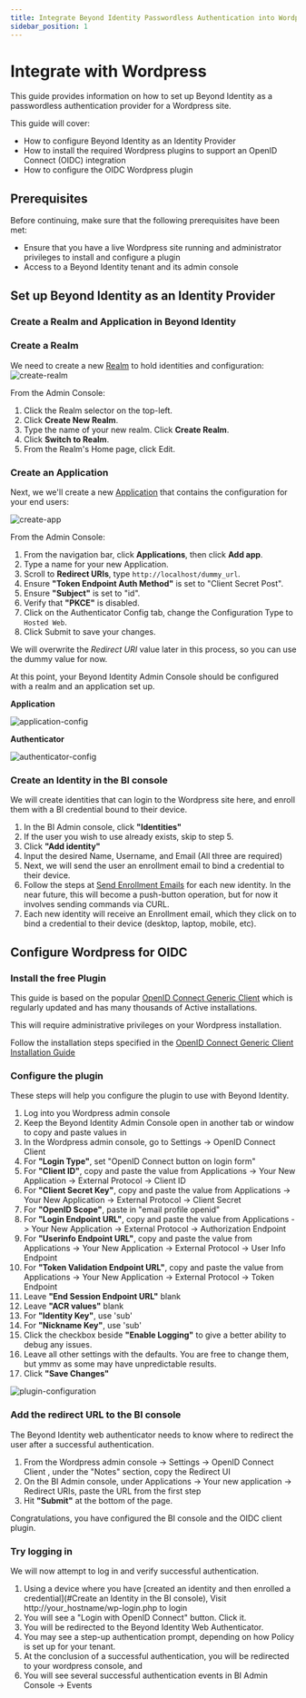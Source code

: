 ```yaml
---
title: Integrate Beyond Identity Passwordless Authentication into Wordpress
sidebar_position: 1
---
```


# Integrate with Wordpress

This guide provides information on how to set up Beyond Identity as a passwordless authentication provider for a Wordpress site.

This guide will cover:
* How to configure Beyond Identity as an Identity Provider
* How to install the required Wordpress plugins to support an OpenID Connect (OIDC) integration
* How to configure the OIDC Wordpress plugin

## Prerequisites

Before continuing, make sure that the following prerequisites have been met:
  * Ensure that you have a live Wordpress site running and administrator privileges to install and configure a plugin
  * Access to a Beyond Identity tenant and its admin console

## Set up Beyond Identity as an Identity Provider

### Create a Realm and Application in Beyond Identity

### Create a Realm

We need to create a new [Realm](https://developer.beyondidentity.com/docs/v1/platform-overview/architecture#realms) to hold identities and configuration: 
![create-realm](/assets/getting-started-create-realm.gif)

From the Admin Console: 
1. Click the Realm selector on the top-left.
2. Click **Create New Realm**.
3. Type the name of your new realm. Click **Create Realm**.
4. Click **Switch to Realm**.
5. From the Realm's Home page, click Edit. 


### Create an Application

Next, we we'll create a new [Application](https://developer.beyondidentity.com/docs/v1/platform-overview/architecture#applications-and-authenticator-configs) that contains the configuration for your end users:

![create-app](/assets/getting-started-create-app.gif)

From the Admin Console: 
1. From the navigation bar, click **Applications**, then click **Add app**.
1. Type a name for your new Application. 
1. Scroll to **Redirect URIs**, type `http://localhost/dummy_url`.
1. Ensure **"Token Endpoint Auth Method"** is set to "Client Secret Post".
1. Ensure **"Subject"** is set to "id".
1. Verify that **"PKCE"** is disabled.
1. Click on the Authenticator Config tab, change the Configuration Type to `Hosted Web`.
1. Click Submit to save your changes.


We will overwrite the *Redirect URI* value later in this process, so you can use the dummy value for now.

At this point, your Beyond Identity Admin Console should be configured with a realm and an application set up.

**Application**

![application-config](/assets/wordpress-application-config.png)

**Authenticator**

![authenticator-config](/assets/wordpress-authenticator-config.png)

### Create an Identity in the BI console
  We will create identities that can login to the Wordpress site here, and enroll them with a BI credential bound to their device.

  1. In the BI Admin console, click **"Identities"**
  1. If the user you wish to use already exists, skip to step 5.
  1. Click **"Add identity"**
  1. Input the desired Name, Username, and Email (All three are required)
  1. Next, we will send the user an enrollment email to bind a credential to their device.
  1. Follow the steps at [Send Enrollment Emails](send-enrollment) for each new identity. In the near future, this will become a push-button operation, but for now it involves sending commands via CURL.
  1. Each new identity will receive an Enrollment email, which they click on to bind a credential to their device (desktop, laptop, mobile, etc).


## Configure Wordpress for OIDC

### Install the free Plugin

  This guide is based on the popular [OpenID Connect Generic Client](https://wordpress.org/plugins/daggerhart-openid-connect-generic/) which is regularly updated and has many thousands of Active installations.

  This will require administrative privileges on your Wordpress installation.

  Follow the installation steps specified in the [OpenID Connect Generic Client Installation Guide](https://wordpress.org/plugins/daggerhart-openid-connect-generic/#installation)

### Configure the plugin

  These steps will help you configure the plugin to use with Beyond Identity.

  1. Log into you Wordpress admin console
  1. Keep the Beyond Identity Admin Console open in another tab or window to copy and paste values in
  1. In the Wordpress admin console, go to Settings -> OpenID Connect Client
  1. For **"Login Type"**, set "OpenID Connect button on login form"
  1. For **"Client ID"**, copy and paste the value from Applications -> Your New Application -> External Protocol -> Client ID
  1. For **"Client Secret Key"**, copy and paste the value from Applications -> Your New Application -> External Protocol -> Client Secret
  1. For **"OpenID Scope"**, paste in "email profile openid"
  1. For **"Login Endpoint URL"**, copy and paste the value from Applications -> Your New Application -> External Protocol -> Authorization Endpoint
  1. For **"Userinfo Endpoint URL"**, copy and paste the value from Applications -> Your New Application -> External Protocol -> User Info Endpoint
  1. For **"Token Validation Endpoint URL"**, copy and paste the value from Applications -> Your New Application -> External Protocol -> Token Endpoint
  1. Leave **"End Session Endpoint URL"** blank
  1. Leave **"ACR values"** blank
  1. For **"Identity Key"**, use 'sub'
  1. For **"Nickname Key"**, use 'sub'
  1. Click the checkbox beside **"Enable Logging"** to give a better ability to debug any issues.
  1. Leave all other settings with the defaults. You are free to change them, but ymmv as some may have unpredictable results.
  1. Click **"Save Changes"**

![plugin-configuration](/assets/wordpress-plugin-config.png)

### Add the redirect URL to the BI console
The Beyond Identity web authenticator needs to know where to redirect the user after a successful authentication.

1. From the Wordpress admin console -> Settings -> OpenID Connect Client , under the "Notes" section, copy the Redirect UI
1. On the BI Admin console, under Applications -> Your new application -> Redirect URIs, paste the URL from the first step
1. Hit **"Submit"** at the bottom of the page.

Congratulations, you have configured the BI console and the OIDC client plugin.

### Try logging in

  We will now attempt to log in and verify successful authentication.

  1. Using a device where you have [created an identity and then enrolled a credential](#Create an Identity in the BI console), Visit http://your_hostname/wp-login.php to login
  1. You will see a "Login with OpenID Connect" button. Click it.
  1. You will be redirected to the Beyond Identity Web Authenticator. 
  1. You may see a step-up authentication prompt, depending on how Policy is set up for your tenant.
  1. At the conclusion of a successful authentication, you will be redirected to your wordpress console, and
  1. You will see several successful authentication events in BI Admin Console -> Events
